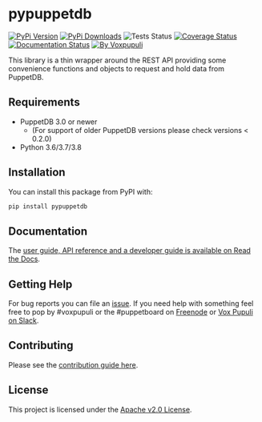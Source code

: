 # pypuppetdb

[![PyPi Version](https://img.shields.io/pypi/v/pypuppetdb)](https://pypi.org/project/pypuppetdb/)
[![PyPi Downloads](https://img.shields.io/pypi/dm/pypuppetdb)](https://pypi.org/project/pypuppetdb/)
![Tests Status](https://github.com/voxpupuli/pypuppetdb/workflows/tests%20(unit)/badge.svg)
[![Coverage Status](https://img.shields.io/coveralls/voxpupuli/pypuppetdb.svg)](https://coveralls.io/r/voxpupuli/pypuppetdb)
[![Documentation Status](https://readthedocs.org/projects/pypuppetdb/badge/?version=latest)](https://pypuppetdb.readthedocs.io/en/latest/?badge=latest)
[![By Voxpupuli](https://img.shields.io/badge/by-Vox%20Pupuli%20%F0%9F%A6%8A-ef902f.svg)](http://voxpupuli.org)

This library is a thin wrapper around the REST API providing some
convenience functions and objects to request and hold data from
PuppetDB.

## Requirements

* PuppetDB 3.0 or newer
  * (For support of older PuppetDB versions please check versions < 0.2.0)
* Python 3.6/3.7/3.8

## Installation

You can install this package from PyPI with:

```bash
pip install pypuppetdb
```

## Documentation

The [user guide, API reference and a developer guide is available on Read the Docs](https://pypuppetdb.readthedocs.io/en/latest/).

## Getting Help

For bug reports you can file an
[issue](https://github.com/voxpupuli/pypuppetdb/issues). If you need
help with something feel free to pop by \#voxpupuli or the \#puppetboard on
[Freenode](http://freenode.net) or [Vox Pupuli on Slack](https://puppetcommunity.slack.com/messages/voxpupuli/).

## Contributing

Please see the [contribution guide here](https://github.com/voxpupuli/pypuppetdb/blob/master/CONTRIBUTING.md).

## License

This project is licensed under the [Apache v2.0 License](https://github.com/voxpupuli/pypuppetdb/blob/master/LICENSE).
